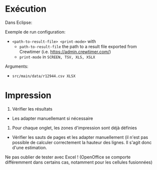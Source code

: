 # Exécution

Dans Eclipse: 

Exemple de run configuration:
- `<path-to-result-file> <print-mode>`
  with
  - `path-to-result-file` the path to a result file exported from Crewtimer (i.e. https://admin.crewtimer.com/)
  - `print-mode` in `SCREEN, TSV, XLS, XSLX`
  
Arguments:
- `src/main/data/r12944.csv XLSX`


# Impression

1. Vérifier les résultats
  - Les adapter manuellemant si nécessaire
1. Pour chaque onglet, les zones d'impression sont déjà définies
  - Vérifier les sauts de pages et les adapter manuellement (il n'est pas possible de calculer correctement la hauteur des lignes. Il s'agit donc d'une estimation.
  
Ne pas oublier de tester avec Excel !
(OpenOffice se comporte différemment dans certains cas, notamment pour les cellules fusionnées)